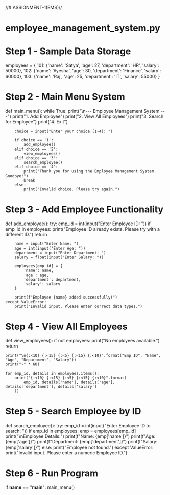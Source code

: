 //# ASSIGNMENT-1(EMS)//
# employee_management_system.py

# Step 1 - Sample Data Storage
employees = {
    101: {'name': 'Satya', 'age': 27, 'department': 'HR', 'salary': 50000},
    102: {'name': 'Ayesha', 'age': 30, 'department': 'Finance', 'salary': 60000},
    103: {'name': 'Raj', 'age': 25, 'department': 'IT', 'salary': 55000}
}

# Step 2 - Main Menu System
def main_menu():
    while True:
        print("\n--- Employee Management System ---")
        print("1. Add Employee")
        print("2. View All Employees")
        print("3. Search for Employee")
        print("4. Exit")

        choice = input("Enter your choice (1-4): ")

        if choice == '1':
            add_employee()
        elif choice == '2':
            view_employees()
        elif choice == '3':
            search_employee()
        elif choice == '4':
            print("Thank you for using the Employee Management System. Goodbye!")
            break
        else:
            print("Invalid choice. Please try again.")

# Step 3 - Add Employee Functionality
def add_employee():
    try:
        emp_id = int(input("Enter Employee ID: "))
        if emp_id in employees:
            print("Employee ID already exists. Please try with a different ID.")
            return

        name = input("Enter Name: ")
        age = int(input("Enter Age: "))
        department = input("Enter Department: ")
        salary = float(input("Enter Salary: "))

        employees[emp_id] = {
            'name': name,
            'age': age,
            'department': department,
            'salary': salary
        }

        print(f"Employee {name} added successfully!")
    except ValueError:
        print("Invalid input. Please enter correct data types.")

# Step 4 - View All Employees
def view_employees():
    if not employees:
        print("No employees available.")
        return

    print("\n{:<10} {:<15} {:<5} {:<15} {:<10}".format("Emp ID", "Name", "Age", "Department", "Salary"))
    print("-" * 60)

    for emp_id, details in employees.items():
        print("{:<10} {:<15} {:<5} {:<15} {:<10}".format(
            emp_id, details['name'], details['age'], details['department'], details['salary']
        ))

# Step 5 - Search Employee by ID
def search_employee():
    try:
        emp_id = int(input("Enter Employee ID to search: "))
        if emp_id in employees:
            emp = employees[emp_id]
            print("\nEmployee Details:")
            print(f"Name: {emp['name']}")
            print(f"Age: {emp['age']}")
            print(f"Department: {emp['department']}")
            print(f"Salary: {emp['salary']}")
        else:
            print("Employee not found.")
    except ValueError:
        print("Invalid input. Please enter a numeric Employee ID.")

# Step 6 - Run Program
if __name__ == "__main__":
    main_menu()
